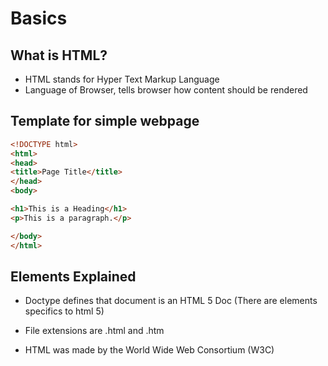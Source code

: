 # Basics

## What is HTML?
- HTML stands for Hyper Text Markup Language
- Language of Browser, tells browser how content should be rendered

## Template for simple webpage

```html
<!DOCTYPE html>
<html>
<head>
<title>Page Title</title>
</head>
<body>

<h1>This is a Heading</h1>
<p>This is a paragraph.</p>

</body>
</html>
```

## Elements Explained

- Doctype defines that document is an HTML 5 Doc (There are elements specifics to html 5)

- File extensions are .html and .htm

- HTML was made by the World Wide Web Consortium (W3C)